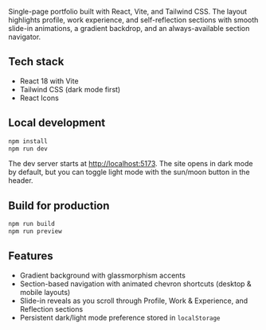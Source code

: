 Single-page portfolio built with React, Vite, and Tailwind CSS. The layout highlights profile, work experience, and self-reflection sections with smooth slide-in animations, a gradient backdrop, and an always-available section navigator.

## Tech stack

- React 18 with Vite
- Tailwind CSS (dark mode first)
- React Icons

## Local development

```bash
npm install
npm run dev
```

The dev server starts at <http://localhost:5173>. The site opens in dark mode by default, but you can toggle light mode with the sun/moon button in the header.

## Build for production

```bash
npm run build
npm run preview
```

## Features

- Gradient background with glassmorphism accents
- Section-based navigation with animated chevron shortcuts (desktop & mobile layouts)
- Slide-in reveals as you scroll through Profile, Work & Experience, and Reflection sections
- Persistent dark/light mode preference stored in `localStorage`